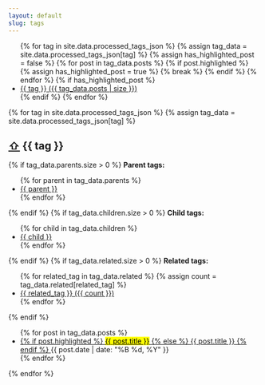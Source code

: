 ```yaml
---
layout: default
slug: tags
---
```

<aside class="tag-list" aria-label="List of all tags">
    <ul>
        {% for tag in site.data.processed_tags_json %}
        {% assign tag_data = site.data.processed_tags_json[tag] %}
        {% assign has_highlighted_post = false %}
        {% for post in tag_data.posts %}
        {% if post.highlighted %}
        {% assign has_highlighted_post = true %}
        {% break %}
        {% endif %}
        {% endfor %}
        {% if has_highlighted_post %}
        <li>
            <a href="#{{ tag | slugify }}" aria-label="Tag {{ tag }} with {{ tag_data.posts | size }} posts">
                {{ tag }} ({{ tag_data.posts | size }})
            </a>
        </li>
        {% endif %}
        {% endfor %}
    </ul>
</aside>

<div class="tagged-posts">
    {% for tag in site.data.processed_tags_json %}
    {% assign tag_data = site.data.processed_tags_json[tag] %}
    <aside id="{{ tag | slugify }}" aria-labelledby="{{ tag | slugify }}-heading">
        <h2 id="{{ tag | slugify }}-heading">
            <a href="#" class="back-to-top" aria-label="Back to top">⇧</a>
            {{ tag }}
        </h2>
        {% if tag_data.parents.size > 0 %}
            <strong>Parent tags:</strong>
            <ul>
                {% for parent in tag_data.parents %}
                <li>
                    <a href="#{{ parent | slugify }}" aria-label="Parent tag {{ parent }}">{{ parent }}</a>
                </li>
                {% endfor %}
            </ul>
        {% endif %}
        {% if tag_data.children.size > 0 %}
            <strong>Child tags:</strong>
            <ul>
                {% for child in tag_data.children %}
                <li>
                    <a href="#{{ child | slugify }}" aria-label="Child tag {{ child }}">{{ child }}</a>
                </li>
                {% endfor %}
            </ul>
        {% endif %}
        {% if tag_data.related.size > 0 %}
            <strong>Related tags:</strong>
            <ul>
                {% for related_tag in tag_data.related %}
                {% assign count = tag_data.related[related_tag] %}
                <li>
                    <a href="#{{ related_tag | slugify }}" aria-label="Related tag {{ related_tag }}">
                        {{ related_tag }} ({{ count }})
                    </a>
                </li>
                {% endfor %}
            </ul>
        {% endif %}
        <ul>
            {% for post in tag_data.posts %}
            <li>
                <a href="{{ post.url }}">
                    {% if post.highlighted %}
                    <mark>{{ post.title }}</mark>
                    {% else %}
                    {{ post.title }}
                    {% endif %}
                </a>
                <time datetime="{{ post.date | date_to_xmlschema }}">{{ post.date | date: "%B %d, %Y" }}</time>
            </li>
            {% endfor %}
        </ul>
    </aside>
    {% endfor %}
</div>
